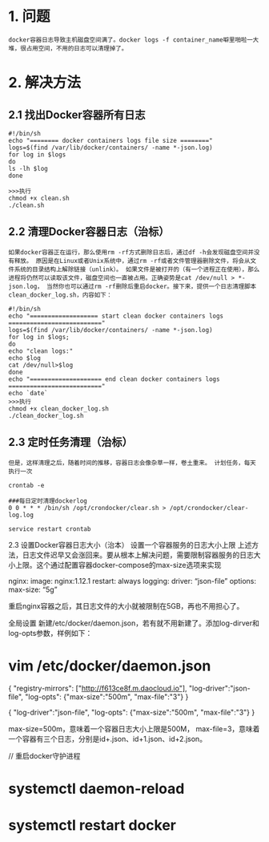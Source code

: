 # 1. 问题
   `docker容器日志导致主机磁盘空间满了。docker logs -f container_name噼里啪啦一大堆，很占用空间，不用的日志可以清理掉了。`

# 2. 解决方法
## 2.1 找出Docker容器所有日志
```shell
#!/bin/sh
echo "======== docker containers logs file size ========"
logs=$(find /var/lib/docker/containers/ -name *-json.log)
for log in $logs  
do  
ls -lh $log   
done

>>>执行
chmod +x clean.sh
./clean.sh
```


## 2.2 清理Docker容器日志（治标）
`
如果docker容器正在运行，那么使用rm -rf方式删除日志后，通过df -h会发现磁盘空间并没有释放。
原因是在Linux或者Unix系统中，通过rm -rf或者文件管理器删除文件，将会从文件系统的目录结构上解除链接（unlink）。
如果文件是被打开的（有一个进程正在使用），那么进程将仍然可以读取该文件，磁盘空间也一直被占用。正确姿势是cat /dev/null > *-json.log，
当然你也可以通过rm -rf删除后重启docker。接下来，提供一个日志清理脚本clean_docker_log.sh，内容如下：
`

```shell
#!/bin/sh
echo "=================== start clean docker containers logs =========================="
logs=$(find /var/lib/docker/containers/ -name *-json.log)
for log in $logs;
do
echo "clean logs:"
echo $log
cat /dev/null>$log
done
echo "==================== end clean docker containers logs =========================="
echo `date`
>>>执行
chmod +x clean_docker_log.sh
./clean_docker_log.sh
```

## 2.3 定时任务清理（治标）
`
但是，这样清理之后，随着时间的推移，容器日志会像杂草一样，卷土重来。
计划任务，每天执行一次
`

```shell
crontab -e

###每日定时清理dockerlog
0 0 * * * /bin/sh /opt/crondocker/clear.sh > /opt/crondocker/clear-log.log

service restart crontab
```


2.3 设置Docker容器日志大小（治本）
设置一个容器服务的日志大小上限
上述方法，日志文件迟早又会涨回来。要从根本上解决问题，需要限制容器服务的日志大小上限。这个通过配置容器docker-compose的max-size选项来实现

nginx:
image: nginx:1.12.1
restart: always
logging:
driver: “json-file”
options:
max-size: “5g”

重启nginx容器之后，其日志文件的大小就被限制在5GB，再也不用担心了。

全局设置
新建/etc/docker/daemon.json，若有就不用新建了。添加log-dirver和log-opts参数，样例如下：

# vim /etc/docker/daemon.json

{
"registry-mirrors": ["http://f613ce8f.m.daocloud.io"],
"log-driver":"json-file",
"log-opts": {"max-size":"500m", "max-file":"3"}
}

{
"log-driver":"json-file",
"log-opts": {"max-size":"500m", "max-file":"3"}
}

max-size=500m，意味着一个容器日志大小上限是500M，
max-file=3，意味着一个容器有三个日志，分别是id+.json、id+1.json、id+2.json。

// 重启docker守护进程

# systemctl daemon-reload

# systemctl restart docker
